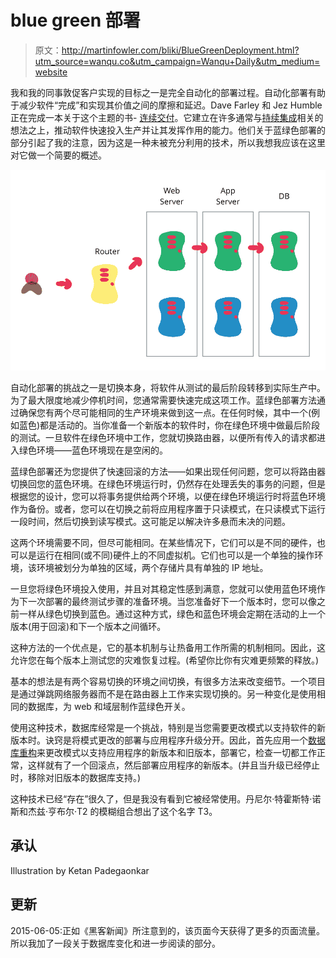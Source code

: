 # blue green 部署

> 原文：<http://martinfowler.com/bliki/BlueGreenDeployment.html?utm_source=wanqu.co&utm_campaign=Wanqu+Daily&utm_medium=website>

我和我的同事敦促客户实现的目标之一是完全自动化的部署过程。自动化部署有助于减少软件“完成”和实现其价值之间的摩擦和延迟。Dave Farley 和 Jez Humble 正在完成一本关于这个主题的书- [连续交付](/books/continuousDelivery.html)。它建立在许多通常与[持续集成](/articles/continuousIntegration.html)相关的想法之上，推动软件快速投入生产并让其发挥作用的能力。他们关于蓝绿色部署的部分引起了我的注意，因为这是一种未被充分利用的技术，所以我想我应该在这里对它做一个简要的概述。

![](img/8cae70ed905fe40026d84df8d54c4fb2.png)

自动化部署的挑战之一是切换本身，将软件从测试的最后阶段转移到实际生产中。为了最大限度地减少停机时间，您通常需要快速完成这项工作。蓝绿色部署方法通过确保您有两个尽可能相同的生产环境来做到这一点。在任何时候，其中一个(例如蓝色)都是活动的。当你准备一个新版本的软件时，你在绿色环境中做最后阶段的测试。一旦软件在绿色环境中工作，您就切换路由器，以便所有传入的请求都进入绿色环境——蓝色环境现在是空闲的。

蓝绿色部署还为您提供了快速回滚的方法——如果出现任何问题，您可以将路由器切换回您的蓝色环境。在绿色环境运行时，仍然存在处理丢失的事务的问题，但是根据您的设计，您可以将事务提供给两个环境，以便在绿色环境运行时将蓝色环境作为备份。或者，您可以在切换之前将应用程序置于只读模式，在只读模式下运行一段时间，然后切换到读写模式。这可能足以解决许多悬而未决的问题。

这两个环境需要不同，但尽可能相同。在某些情况下，它们可以是不同的硬件，也可以是运行在相同(或不同)硬件上的不同虚拟机。它们也可以是一个单独的操作环境，该环境被划分为单独的区域，两个存储片具有单独的 IP 地址。

一旦您将绿色环境投入使用，并且对其稳定性感到满意，您就可以使用蓝色环境作为下一次部署的最终测试步骤的准备环境。当您准备好下一个版本时，您可以像之前一样从绿色切换到蓝色。通过这种方式，绿色和蓝色环境会定期在活动的上一个版本(用于回滚)和下一个版本之间循环。

这种方法的一个优点是，它的基本机制与让热备用工作所需的机制相同。因此，这允许您在每个版本上测试您的灾难恢复过程。(希望你比你有灾难更频繁的释放。)

基本的想法是有两个容易切换的环境之间切换，有很多方法来改变细节。一个项目是通过弹跳网络服务器而不是在路由器上工作来实现切换的。另一种变化是使用相同的数据库，为 web 和域层制作蓝绿色开关。

使用这种技术，数据库经常是一个挑战，特别是当您需要更改模式以支持软件的新版本时。诀窍是将模式更改的部署与应用程序升级分开。因此，首先应用一个[数据库重构](/books/refactoringDatabases.html)来更改模式以支持应用程序的新版本和旧版本，部署它，检查一切都工作正常，这样就有了一个回滚点，然后部署应用程序的新版本。(并且当升级已经停止时，移除对旧版本的数据库支持。)

这种技术已经“存在”很久了，但是我没有看到它被经常使用。丹尼尔·特霍斯特·诺斯和杰兹·亨布尔·T2 的模糊组合想出了这个名字 T3。

## 承认

Illustration by Ketan Padegaonkar



## 更新

2015-06-05:正如《黑客新闻》所注意到的，该页面今天获得了更多的页面流量。所以我加了一段关于数据库变化和进一步阅读的部分。


